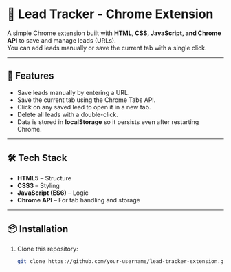 # 📌 Lead Tracker - Chrome Extension

A simple Chrome extension built with **HTML, CSS, JavaScript, and Chrome API** to save and manage leads (URLs).  
You can add leads manually or save the current tab with a single click.  

---

## 🚀 Features
- Save leads manually by entering a URL.
- Save the current tab using the Chrome Tabs API.
- Click on any saved lead to open it in a new tab.
- Delete all leads with a double-click.
- Data is stored in **localStorage** so it persists even after restarting Chrome.

---

## 🛠️ Tech Stack
- **HTML5** – Structure  
- **CSS3** – Styling  
- **JavaScript (ES6)** – Logic  
- **Chrome API** – For tab handling and storage  

---


## 📦 Installation
1. Clone this repository:
   ```bash
   git clone https://github.com/your-username/lead-tracker-extension.git

